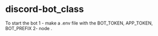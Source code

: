 # discord-bot_class
To start the bot
1 - make a .env file with the BOT_TOKEN, APP_TOKEN, BOT_PREFIX
2- node .
